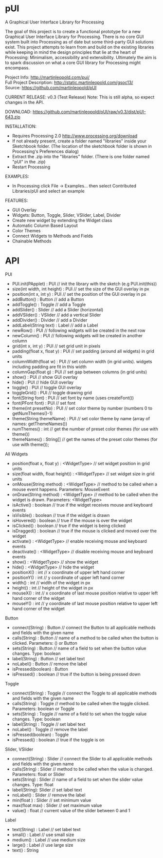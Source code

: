 pUI
===

A Graphical User Interface Library for Processing

The goal of this project is to create a functional prototype for a new Graphical User Interface Library for Processing. There is no core GUI system built into Processing as of date but some third-party GUI solutions exist. This project attempts to learn from and build on the existing libraries while keeping in mind the design principles that lie at the heart of Processing: Minimalism, accessibility and extensibility. Ultimately the aim is to spark discussion on what a core GUI library for Processing might encompass.

Project Info: http://martinleopold.com/pui/ <br/>
Full Project Description: http://static.martinleopold.com/gsoc13/ <br/>
Source: https://github.com/martinleopold/pUI

CURRENT RELEASE: 
v0.3 (Test Release)
Note: This is still alpha, so expect changes in the API.

DOWNLOAD: 
https://github.com/martinleopold/pUI/raw/v0.3/dist/pUI-643.zip

INSTALLATION:
* Requires Processing 2.0 http://www.processing.org/download
* If not already present, create a folder named "libraries" inside your Sketchbook folder. (The location of the sketchbook folder is shown in Processing's Preferences dialog)
* Extract the .zip into the "libraries" folder. (There is one folder named "pUI" in the .zip)
* Restart Processing

EXAMPLES:
* In Processing click File -> Examples... then select Contributed Libraries/pUI and select an example

FEATURES:
* GUI Overlay
* Widgets: Button, Toggle, Slider, VSlider, Label, Divider
* Create new widget by extending the Widget class
* Automatic Column Based Layout
* Color Themes
* Connect Widgets to Methods and Fields
* Chainable Methods


API
===

PUI
* PUI.init(PApplet) : PUI // init the library with the sketch (e.g PUI.init(this))
* size(int width, int height) : PUI // set the size of the GUI overlay in px
* position(int x, int y) : PUI // set the position of the GUI overlay in px
* addButton() : Button // add a Button
* addToggle() : Toggle // add a Toggle
* addSlider() : Slider // add a Slider (horizontal)
* addVSlider() : VSlider // add a vertical Slider
* addDivider() : Divider // add a Divider
* addLabel(String text) : Label // add a Label
* newRow() : PUI // following widgets will be created in the next row
* newColumn() : PUI // following widgets will be created in another column
* grid(int x, int y) : PUI // set grid unit in pixels
* padding(float x, float y) : PUI // set padding (around all widgets) in grid units
* columnWidth(float w) : PUI // set column width (in grid units). widgets including padding are fit in this width
* columnGap(float g) : PUI // set gap between columns (in grid units)
* show() : PUI // show GUI overlay
* hide() : PUI // hide GUI overlay
* toggle() : PUI // toggle GUI overlay
* toggleGrid() : PUI // toggle drawing grid
* font(String font) : PUI // set font by name (uses createFont())
* font(PFont font) : PUI // set font
* theme(int presetNo) : PUI // set color theme by number (numbers 0 to getNumThemes()-1)
* theme(String themeName) : PUI // set color theme by name (array of names: getThemeNames())
* numThemes() : int // get the number of preset color themes (for use with theme())
* themeNames() : String[] // get the names of the preset color themes (for use with theme());


All Widgets
* position(float x, float y) : &lt;WidgetType&gt; // set widget position in grid units
* size(float width, float height)) : &lt;WidgetType&gt; // set widget size in grid units
* onMouse(String method) : &lt;WidgetType&gt; // method to be called when a mouse event happens. Parameters: MouseEvent
* onDraw(String method) : &lt;WidgetType&gt; // method to be called when the widget is drawn. Parameters: &lt;WidgetType&gt;
* isActive() : boolean // true if the widget receives mouse and keyboard events
* isVisible() : boolean // true if the widget is drawn
* isHovered() : boolean // true if the mouse is over the widget
* isClicked() : boolean // true if the widget is being clicked
* isDragged() : boolean // true if the mouse is clicked and moved over the widget
* activate() : &lt;WidgetType&gt; // enable receiving mouse and keyboard events
* deactivate() : &lt;WidgetType&gt; // disable receiving mouse and keyboard events
* show() : &lt;WidgetType&gt; // show the widget
* hide() : &lt;WidgetType&gt; // hide the widget
* positionX() : int // x coordinate of upper left hand corner
* positionY() : int // y coordinate of upper left hand corner
* width() : int // width of the widget in px
* height() : int // height of the widget in px
* mouseX() : int // x coordinate of last mouse position relative to upper left hand corner of the widget
* mouseY() : int // y coordinate of last mouse position relative to upper left hand corner of the widget


Button
* connect(String) : Button // connect the Button to all applicable methods and fields with the given name
* calls(String) : Button // name of a method to be called when the button is clicked. Parameters: () or Button
* sets(String) : Button // name of a field to set when the button value changes. Type: boolean
* label(String) : Button // set label text
* noLabel() : Button // remove the label
* isPressed(boolean) : Button
* isPressed() : boolean // true if the button is being pressed down


Toggle
* connect(String) : Toggle // connect the Toggle to all applicable methods and fields with the given name
* calls(String) : Toggle // method to be called when the toggle clicked. Parameters: boolean or Toggle
* sets(String) : Toggle // name of a field to set when the toggle value changes. Type: boolean
* label(String) : Toggle // set label text
* noLabel() : Toggle // remove the label
* isPressed(boolean) : Toggle
* isPressed() : boolean // true if the toggle is on


Slider, VSlider
* connect(String) : Slider // connect the Slider to all applicable methods and fields with the given name
* calls(String) : Slider // method to be called when the value is changed. Parameters: float or Slider
* sets(String) : Slider // name of a field to set when the slider value changes. Type: float
* label(String): Slider // set label text
* noLabel() : Slider // remove the label
* min(float ) : Slider // set minimum value
* max(float max) : Slider // set maximum value
* value() : float // current value of the slider between 0 and 1


Label
* text(String) : Label // set label text
* small() : Label // use small size
* medium() : Label // use medium size
* large() : Label // use large size
* text() : String
